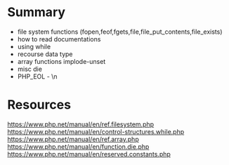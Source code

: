 # Summary
 *  file system functions (fopen,feof,fgets,file,file_put_contents,file_exists)
 *  how to read documentations
 *  using while
 *  recourse data type
 *  array functions implode-unset
 *  misc die
 *  PHP_EOL - \n

# Resources
https://www.php.net/manual/en/ref.filesystem.php
https://www.php.net/manual/en/control-structures.while.php
https://www.php.net/manual/en/ref.array.php
https://www.php.net/manual/en/function.die.php
https://www.php.net/manual/en/reserved.constants.php
